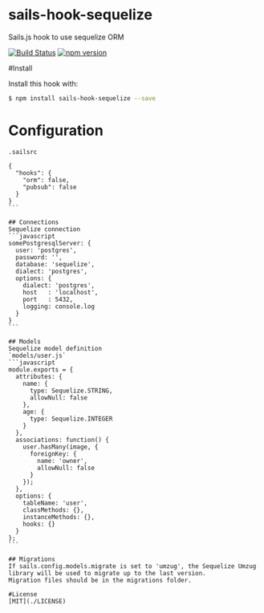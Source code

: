 # sails-hook-sequelize
Sails.js hook to use sequelize ORM

[![Build Status](https://travis-ci.org/festo/sails-hook-sequelize.svg?branch=master)](https://travis-ci.org/festo/sails-hook-sequelize)
[![npm version](https://badge.fury.io/js/sails-hook-sequelize.svg)](http://badge.fury.io/js/sails-hook-sequelize)


#Install

Install this hook with:

```sh
$ npm install sails-hook-sequelize --save
```

# Configuration

`.sailsrc`
````
{
  "hooks": {
    "orm": false,
    "pubsub": false
  }
}
```

## Connections
Sequelize connection
```javascript
somePostgresqlServer: {
  user: 'postgres',
  password: '',
  database: 'sequelize',
  dialect: 'postgres',
  options: {
    dialect: 'postgres',
    host   : 'localhost',
    port   : 5432,
    logging: console.log
  }
}
```

## Models
Sequelize model definition
`models/user.js`
```javascript
module.exports = {
  attributes: {
    name: {
      type: Sequelize.STRING,
      allowNull: false
    },
    age: {
      type: Sequelize.INTEGER
    }
  },
  associations: function() {
    user.hasMany(image, {
      foreignKey: {
        name: 'owner',
        allowNull: false
      }
    });
  },
  options: {
    tableName: 'user',
    classMethods: {},
    instanceMethods: {},
    hooks: {}
  }
};
```

## Migrations
If sails.config.models.migrate is set to 'umzug', the Sequelize Umzug library will be used to migrate up to the last version.
Migration files should be in the migrations folder.

#License
[MIT](./LICENSE)
